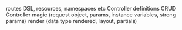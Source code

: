 routes DSL, resources, namespaces etc
Controller definitions
CRUD
Controller magic (request object, params, instance variables, strong params)
render (data type rendered, layout, partials)